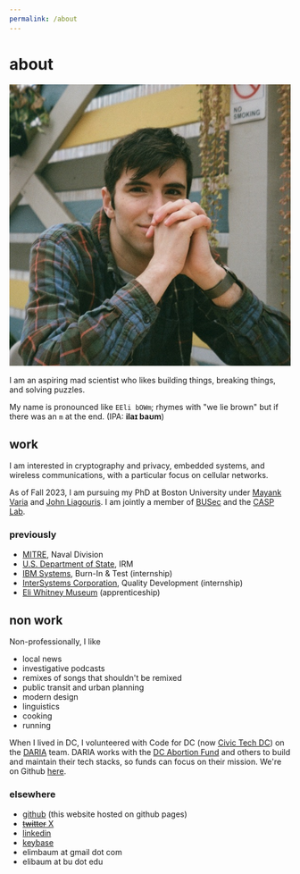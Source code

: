 ```yaml
---
permalink: /about
---
```


# about

<img src="/assets/img/eli.jpeg" class="img-right" alt="photo of eli"/>

I am an aspiring mad scientist who likes building things, breaking things, and solving puzzles.

My name is pronounced like `EEli bOWm`; rhymes with "we lie brown" but if there was an `m` at the end. (IPA: **ilaɪ baʊm**)

## work

I am interested in cryptography and privacy, embedded systems, and wireless communications, with a particular focus on cellular networks.

As of Fall 2023, I am pursuing my PhD at Boston University under [Mayank Varia](https://www.mvaria.com/) and [John Liagouris](https://cs-people.bu.edu/liagos/index.html). I am jointly a member of [BUSec](https://www.bu.edu/cs/groups/busec/) and the [CASP Lab](https://sites.bu.edu/casp/people/).

### previously

- [MITRE](https://mitre.org), Naval Division
- [U.S. Department of State](https://www.state.gov/bureaus-offices/under-secretary-for-management/bureau-of-information-resource-management/), IRM
- [IBM Systems](https://www.ibm.com/it-infrastructure), Burn-In & Test (internship)
- [InterSystems Corporation](https://www.intersystems.com/), Quality Development (internship)
- [Eli Whitney Museum](https://eliwhitney.org) (apprenticeship)

## non work
Non-professionally, I like

- local news
- investigative podcasts
- remixes of songs that shouldn't be remixed
- public transit and urban planning
- modern design
- linguistics
- cooking
- running

When I lived in DC, I volunteered with Code for DC (now [Civic Tech DC](https://www.civictechdc.org/)) on the [DARIA](https://www.dariaservices.org/) team. DARIA works with the [DC Abortion Fund](https://dcabortionfund.org/) and others to build and maintain their tech stacks, so funds can focus on their mission. We're on Github [here](https://github.com/DARIAEngineering/dcaf_case_management).

### elsewhere

- [github](https://github.com/elimbaum) (this website hosted on github pages)
- [~~twitter~~ X](https://twitter.com/_____eb__)
- [linkedin](https://www.linkedin.com/in/elibaum/)
- [keybase](https://keybase.io/elibaum)
- elimbaum at gmail dot com
- elibaum at bu dot edu
